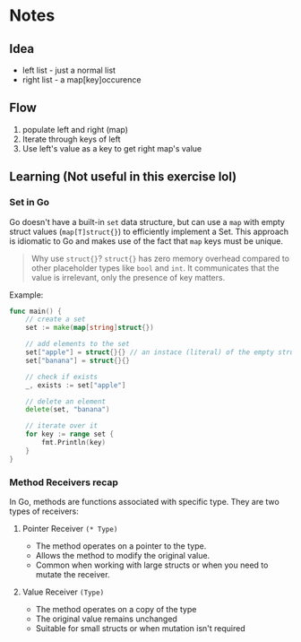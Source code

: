 # Notes

## Idea

- left list - just a normal list
- right list - a map[key]occurence


## Flow

1. populate left and right (map)
2. Iterate through keys of left
3. Use left's value as a key to get right map's value

## Learning (Not useful in this exercise lol)

### Set in Go

Go doesn't have a built-in `set` data structure, but can use a `map` with empty struct values (`map[T]struct{}`) to efficiently implement a Set. This approach is idiomatic to Go and makes use of the fact that `map` keys must be unique.

> Why use `struct{}`? `struct{}` has zero memory overhead compared to other placeholder types like `bool` and `int`. It communicates that the value is irrelevant, only the presence of key matters.

Example:

```Go
func main() {
    // create a set
    set := make(map[string]struct{})

    // add elements to the set
    set["apple"] = struct{}{} // an instace (literal) of the empty struct type `struct{}`
    set["banana"] = struct{}{}

    // check if exists
    _, exists := set["apple"]

    // delete an element
    delete(set, "banana")

    // iterate over it
    for key := range set {
        fmt.Println(key)
    }
}
```

### Method Receivers recap

In Go, methods are functions associated with specific type. They are two types of receivers:

1. Pointer Receiver `(* Type)`

    - The method operates on a pointer to the type.
    - Allows the method to modify the original value.
    - Common when working with large structs or when you need to mutate the receiver.

2. Value Receiver `(Type)`

    - The method operates on a copy of the type
    - The original value remains unchanged
    - Suitable for small structs or when mutation isn't required

